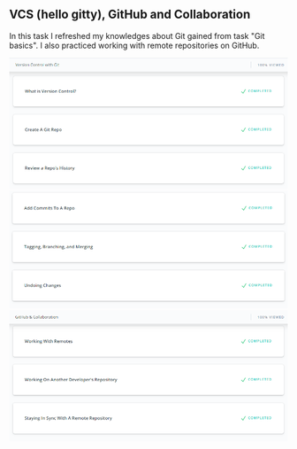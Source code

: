 ## VCS (hello gitty), GitHub and Collaboration

In this task I refreshed my knowledges about Git gained from task "Git basics". I also practiced working with remote repositories on GitHub.

![](https://github.com/alieninochi/kottans-frontend/blob/master/2-github-and-collaboration/version-control-with-git-1.png)
![](https://github.com/alieninochi/kottans-frontend/blob/master/2-github-and-collaboration/version-control-with-git-2.png)
![](https://github.com/alieninochi/kottans-frontend/blob/master/2-github-and-collaboration/github-and-collaboration.png)
